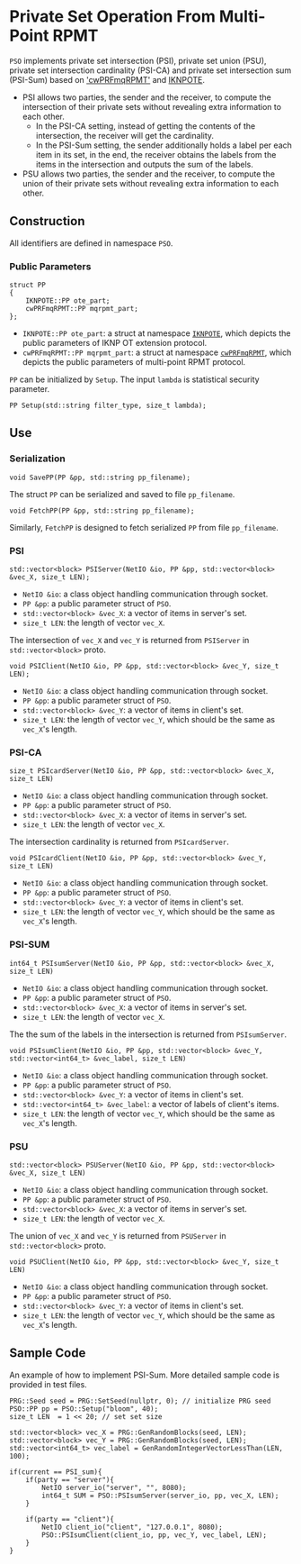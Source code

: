 # Private Set Operation From Multi-Point RPMT
`PSO` implements private set intersection (PSI), private set union (PSU), private set intersection cardinality (PSI-CA) and private set intersection sum (PSI-Sum) based on ['cwPRFmqRPMT'](../rpmt/cwprf_mqrpmt.md) and [IKNPOTE](../ot/iknp_ote.md).

* PSI allows two parties, the sender and the receiver, to compute the intersection of their private sets without revealing extra information to each other.
    - In the PSI-CA setting, instead of getting the contents of the intersection, the receiver will get the cardinality.
    - In the PSI-Sum setting, the sender additionally holds a label per each item in its set, in the end, the receiver obtains the labels from the items in the intersection and outputs the sum of the labels. 
* PSU allows two parties, the sender and the receiver, to compute the union of their private sets without revealing extra information to each other.


## Construction
All identifiers are defined in namespace `PSO`.

### Public Parameters
```
struct PP
{
    IKNPOTE::PP ote_part; 
    cwPRFmqRPMT::PP mqrpmt_part; 
};
```
* `IKNPOTE::PP ote_part`: a struct at namespace [`IKNPOTE`](../ot/iknp_ote.md), which depicts the public parameters of IKNP OT extension protocol.
* `cwPRFmqRPMT::PP mqrpmt_part`: a struct at namespace [`cwPRFmqRPMT`](../rpmt/cwprf_mqrpmt.md), which depicts the public parameters of multi-point RPMT protocol.

`PP` can be initialized by `Setup`. The input `lambda` is statistical security parameter.
```
PP Setup(std::string filter_type, size_t lambda);
```


## Use
### Serialization
```
void SavePP(PP &pp, std::string pp_filename);
```
The struct `PP` can be serialized and saved to file `pp_filename`.
```
void FetchPP(PP &pp, std::string pp_filename);
```
Similarly, `FetchPP` is designed to fetch serialized `PP` from file `pp_filename`.

### PSI
```
std::vector<block> PSIServer(NetIO &io, PP &pp, std::vector<block> &vec_X, size_t LEN);
```
* `NetIO &io`: a class object handling communication through socket.
* `PP &pp`: a public parameter struct of `PSO`.
* `std::vector<block> &vec_X`: a vector of items in server's set.
* `size_t LEN`: the length of vector `vec_X`.

The intersection of `vec_X` and `vec_Y` is returned from `PSIServer` in `std::vector<block>` proto.

```
void PSIClient(NetIO &io, PP &pp, std::vector<block> &vec_Y, size_t LEN);
``` 
* `NetIO &io`: a class object handling communication through socket.
* `PP &pp`: a public parameter struct of `PSO`.
* `std::vector<block> &vec_Y`: a vector of items in client's set.
* `size_t LEN`: the length of vector `vec_Y`, which should be the same as `vec_X`'s length.

### PSI-CA
```
size_t PSIcardServer(NetIO &io, PP &pp, std::vector<block> &vec_X, size_t LEN)
```
* `NetIO &io`: a class object handling communication through socket.
* `PP &pp`: a public parameter struct of `PSO`.
* `std::vector<block> &vec_X`: a vector of items in server's set.
* `size_t LEN`: the length of vector `vec_X`.

The intersection cardinality is returned from `PSIcardServer`.

```
void PSIcardClient(NetIO &io, PP &pp, std::vector<block> &vec_Y, size_t LEN) 
```
* `NetIO &io`: a class object handling communication through socket.
* `PP &pp`: a public parameter struct of `PSO`.
* `std::vector<block> &vec_Y`: a vector of items in client's set.
* `size_t LEN`: the length of vector `vec_Y`, which should be the same as `vec_X`'s length.

### PSI-SUM
```
int64_t PSIsumServer(NetIO &io, PP &pp, std::vector<block> &vec_X, size_t LEN) 
```
* `NetIO &io`: a class object handling communication through socket.
* `PP &pp`: a public parameter struct of `PSO`.
* `std::vector<block> &vec_X`: a vector of items in server's set.
* `size_t LEN`: the length of vector `vec_X`.

The the sum of the labels in the intersection is returned from `PSIsumServer`.

```
void PSIsumClient(NetIO &io, PP &pp, std::vector<block> &vec_Y, std::vector<int64_t> &vec_label, size_t LEN) 
```
* `NetIO &io`: a class object handling communication through socket.
* `PP &pp`: a public parameter struct of `PSO`.
* `std::vector<block> &vec_Y`: a vector of items in client's set.
* `std::vector<int64_t> &vec_label`: a vector of labels of client's items.
* `size_t LEN`: the length of vector `vec_Y`, which should be the same as `vec_X`'s length.

### PSU
```
std::vector<block> PSUServer(NetIO &io, PP &pp, std::vector<block> &vec_X, size_t LEN) 
```
* `NetIO &io`: a class object handling communication through socket.
* `PP &pp`: a public parameter struct of `PSO`.
* `std::vector<block> &vec_X`: a vector of items in server's set.
* `size_t LEN`: the length of vector `vec_X`.

The union of `vec_X` and `vec_Y` is returned from `PSUServer` in `std::vector<block>` proto.

```
void PSUClient(NetIO &io, PP &pp, std::vector<block> &vec_Y, size_t LEN) 
```
* `NetIO &io`: a class object handling communication through socket.
* `PP &pp`: a public parameter struct of `PSO`.
* `std::vector<block> &vec_Y`: a vector of items in client's set.
* `size_t LEN`: the length of vector `vec_Y`, which should be the same as `vec_X`'s length.


## Sample Code
An example of how to implement PSI-Sum. More detailed sample code is provided in test files.
```
PRG::Seed seed = PRG::SetSeed(nullptr, 0); // initialize PRG seed
PSO::PP pp = PSO::Setup("bloom", 40);
size_t LEN  = 1 << 20; // set set size

std::vector<block> vec_X = PRG::GenRandomBlocks(seed, LEN);
std::vector<block> vec_Y = PRG::GenRandomBlocks(seed, LEN);
std::vector<int64_t> vec_label = GenRandomIntegerVectorLessThan(LEN, 100);

if(current == PSI_sum){
    if(party == "server"){
        NetIO server_io("server", "", 8080);
        int64_t SUM = PSO::PSIsumServer(server_io, pp, vec_X, LEN);
    }
    
    if(party == "client"){
        NetIO client_io("client", "127.0.0.1", 8080);        
        PSO::PSIsumClient(client_io, pp, vec_Y, vec_label, LEN);
    } 
}
```